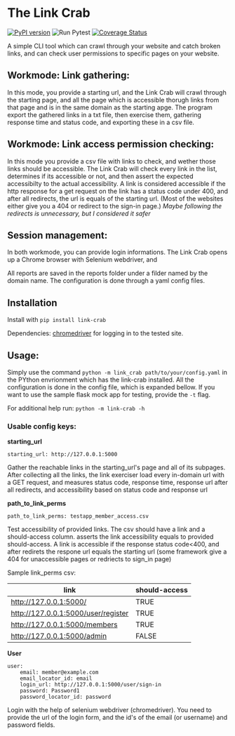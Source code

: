 # The Link Crab

[![PyPI version](https://badge.fury.io/py/link-crab.svg)](https://badge.fury.io/py/link-crab)
![Run Pytest](https://github.com/klucsik/link-crab/workflows/Run%20Pytest/badge.svg)
[![Coverage Status](https://coveralls.io/repos/github/klucsik/link-crab/badge.svg?branch=master)](https://coveralls.io/github/klucsik/link-crab?branch=master)

A simple CLI tool which can crawl through your website and catch broken links, and can check user permissions to specific pages on your website.

## Workmode: Link gathering:
In this mode, you provide a starting url, and the Link Crab will crawl through the starting page, and all the page which is accessible thorugh links from that page and is in the same domain as the starting apge.
The program export the gathered links in a txt file, then exercise them, gathering response time and status code, and exporting these in a csv file.

## Workmode: Link access permission checking:
In this mode you provide a csv file with links to check, and wether those links should be accessible. The Link Crab will check every link in the list, determines if its accessible or not, and then assert the expected accessibilty to the actual accessibility. 
A link is considered accessible if the http response for a get request on the link has a status code under 400, and after all redirects, the url is equals of the starting url. 
(Most of the websites either give you a 404 or redirect to the sign-in page.)
*Maybe following the redirects is unnecessary, but I considered it safer*

## Session management:
In both workmode, you can provide login informations. The Link Crab opens up a Chrome browser with Selenium webdriver, and 

All reports are saved in the reports folder under a filder named by the domain name.
The configuration is done through a yaml config files.

## Installation

Install with `pip install link-crab`

Dependencies: [chromedriver](https://chromedriver.chromium.org/downloads) for logging in to the tested site.

## Usage:
Simply use the command `python -m link_crab path/to/your/config.yaml` in the PYthon envrionment which has the link-crab installed. All the configuration is done in the config file, which is expanded bellow.
If you want to use the sample flask mock app for testing, provide the `-t` flag.

For additional help run:  `python -m link-crab -h`


### Usable config keys:
**starting_url**

    starting_url: http://127.0.0.1:5000

Gather the reachable links in the starting_url's page and all of its subpages.
After collecting all the links, the link exerciser load every in-domain url with a GET request, and measures 
status code, response time, response url after all redirects, and accessibility based on status code and response url

**path_to_link_perms**

    path_to_link_perms: testapp_member_access.csv

Test accessibility of provided links. The csv should have a link and a should-access column. 
asserts the link accessibility equals to provided should-access.
A link is accessible if the response status code<400, and after redirets the respone url equals the starting url
(some framework give a 404 for unaccessible pages or redriects to sign_in page)

 Sample link_perms csv:

| link                                         | should-access |
|----------------------------------------------|---------------|
| http://127.0.0.1:5000/                       | TRUE          |
| http://127.0.0.1:5000/user/register          | TRUE          |
| http://127.0.0.1:5000/members                | TRUE          |
| http://127.0.0.1:5000/admin                  | FALSE         |


**User**

    user:
        email: member@example.com
        email_locator_id: email
        login_url: http://127.0.0.1:5000/user/sign-in
        password: Password1
        password_locator_id: password
    
Login with the help of selenium webdriver (chromedriver). You need to provide the url of the login form, 
   and the id's of the email (or username) and password fields.